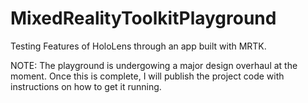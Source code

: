 # MixedRealityToolkitPlayground
Testing Features of HoloLens through an app built with MRTK.

NOTE: The playground is undergowing a major design overhaul at the moment. Once this is complete, I will publish the project code with instructions on how to get it running.

